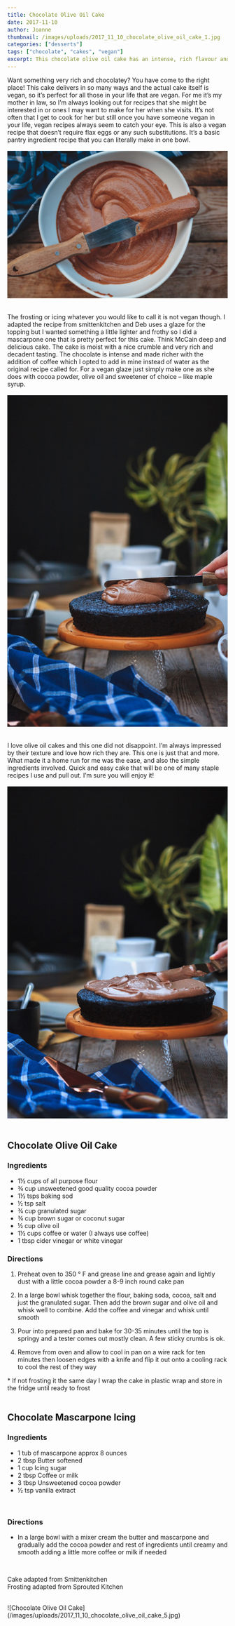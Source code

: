 ```yaml
---
title: Chocolate Olive Oil Cake
date: 2017-11-10
author: Joanne
thumbnail: /images/uploads/2017_11_10_chocolate_olive_oil_cake_1.jpg
categories: ["desserts"]
tags: ["chocolate", "cakes", "vegan"]
excerpt: This chocolate olive oil cake has an intense, rich flavour and can easily be made fully vegan
---
```


Want something very rich and chocolatey? You have come to the right place! This cake delivers in so many ways and the actual cake itself is vegan, so it’s perfect for all those in your  life that are vegan.  For me it’s my mother in law, so I’m always looking out for recipes that she might be interested in or ones I may want to make for her when she visits. It’s not often that I get to cook for her but still once you have someone vegan in your life, vegan recipes always seem to catch your eye.  This is also a vegan recipe that doesn’t require flax eggs or any such substitutions. It’s a basic pantry ingredient recipe that you can literally make in one bowl.
<br>
<br>
![Chocolate Olive Oil Cake](/images/uploads/2017_11_10_chocolate_olive_oil_cake_2.jpg)
<br>
<br>

The frosting or icing whatever you would like to call it is not vegan though.  I adapted the recipe from smittenkitchen and Deb uses a glaze for the topping but I wanted something a little lighter and frothy so I did a mascarpone one that is pretty perfect for this cake. Think McCain deep and delicious cake. The cake is moist with a nice crumble and very rich and decadent tasting. The chocolate is intense and made richer with the addition of coffee which I opted to add in mine instead of water as the original recipe called for.  For a vegan glaze just simply make one as she does with cocoa powder, olive oil and sweetener of choice &ndash; like maple syrup.
<br>
<br>
![Chocolate Olive Oil Cake](/images/uploads/2017_11_10_chocolate_olive_oil_cake_3.jpg)
<br>
<br>

I love olive oil cakes and this one did not disappoint. I’m always impressed by their texture and love how rich they are. This one is just that and more. What made it a home run for me was the ease, and also the simple ingredients involved.  Quick and easy cake that will be one of many staple recipes I use and pull out. I’m sure you will enjoy it!
<br>
<br>
![Chocolate Olive Oil Cake](/images/uploads/2017_11_10_chocolate_olive_oil_cake_4.jpg)
<br>
<br>

## Chocolate Olive Oil Cake
### Ingredients

* 1&frac12; cups of all purpose flour
* &frac34; cup unsweetened good quality cocoa powder
* 1&frac12; tsps baking sod
* &frac12; tsp salt
* &frac34; cup granulated sugar
* &frac34; cup brown sugar or coconut sugar
* &frac12; cup olive oil
* 1&frac12; cups coffee or water (I always use coffee)
* 1 tbsp cider vinegar or white vinegar

### Directions

1. Preheat oven to 350 &deg; F and grease line and grease again and lightly dust with a little cocoa powder a 8-9 inch round cake pan

1. In a large bowl whisk together the flour, baking soda, cocoa, salt and just the granulated sugar. Then add the brown sugar and olive oil and whisk well to combine. Add the coffee and vinegar and whisk until smooth

1. Pour into prepared pan and bake for 30-35 minutes until the top is springy and a tester comes out mostly clean. A few sticky crumbs is ok.

1. Remove from oven and allow to cool in pan on a wire rack for ten minutes then loosen edges with a knife and flip it out onto a cooling rack to cool the rest of they way

\* If not frosting it the same day I wrap the cake in plastic wrap and store in the fridge until ready to frost
<br>
<br>

## Chocolate Mascarpone Icing

### Ingredients

* 1 tub of mascarpone approx 8 ounces
* 2 tbsp Butter softened
* 1 cup Icing sugar
* 2 tbsp Coffee or milk
* 3 tbsp Unsweetened cocoa powder
* &frac12; tsp vanilla extract
<br>

### Directions

* In a large bowl with a mixer cream the butter and mascarpone and gradually add the cocoa powder and rest of ingredients until creamy and smooth adding a little more coffee or milk if needed
<br>

Cake adapted from Smittenkitchen  
Frosting adapted from Sprouted Kitchen  

<br>
![Chocolate Olive Oil Cake](/images/uploads/2017_11_10_chocolate_olive_oil_cake_5.jpg)
